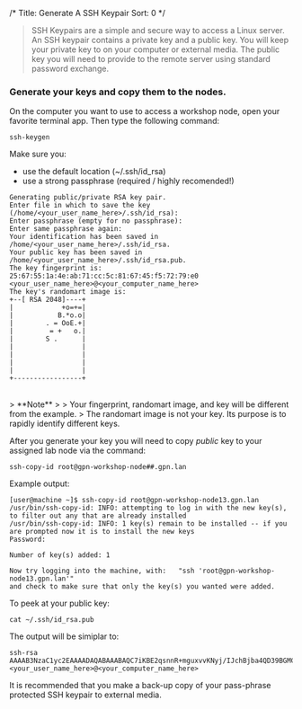 /*
  Title: Generate A SSH Keypair
  Sort: 0
*/  

> SSH Keypairs are a simple and secure way to access a Linux server. An SSH keypair contains a private key and a public key. You will keep your private key to on your computer or external media. The public key you will need to provide to the remote server using standard password exchange. 


### Generate your keys and copy them to the nodes.

On the computer you want to use to access a workshop node, open your favorite terminal app. Then type the following command:  

```
ssh-keygen
```

Make sure you:

- use the default location (~/.ssh/id_rsa)
- use a strong passphrase (required / highly recomended!)

  

```
Generating public/private RSA key pair.
Enter file in which to save the key (/home/<your_user_name_here>/.ssh/id_rsa):
Enter passphrase (empty for no passphrase):
Enter same passphrase again:
Your identification has been saved in /home/<your_user_name_here>/.ssh/id_rsa.
Your public key has been saved in /home/<your_user_name_here>/.ssh/id_rsa.pub.
The key fingerprint is:
25:67:55:1a:4e:ab:71:cc:5c:81:67:45:f5:72:79:e0 <your_user_name_here>@<your_computer_name_here>
The key's randomart image is:
+--[ RSA 2048]----+
|            +o=+=|
|           B.*o.o|
|        . = OoE.+|
|         = +   o.|
|        S .      |
|                 |
|                 |
|                 |
|                 |
+-----------------+
```

<br>
> **Note**
> 
> Your fingerprint, randomart image, and key will be different from the example. 
> The randomart image is not your key. Its purpose is to rapidly identify different keys.



After you generate your key you will need to copy *public* key to your assigned lab node via the command:  

```
ssh-copy-id root@gpn-workshop-node##.gpn.lan
```

Example output:

```
[user@machine ~]$ ssh-copy-id root@gpn-workshop-node13.gpn.lan
/usr/bin/ssh-copy-id: INFO: attempting to log in with the new key(s), to filter out any that are already installed
/usr/bin/ssh-copy-id: INFO: 1 key(s) remain to be installed -- if you are prompted now it is to install the new keys
Password: 

Number of key(s) added: 1

Now try logging into the machine, with:   "ssh 'root@gpn-workshop-node13.gpn.lan'"
and check to make sure that only the key(s) you wanted were added.

```


To peek at your public key:


```
cat ~/.ssh/id_rsa.pub
```

The output will be simiplar to:  

```
ssh-rsa AAAAB3NzaC1yc2EAAAADAQABAAABAQC7iKBE2qsnnR+mguxvvKNyj/IJchBjba4QD39BGMCCvytPxFOoN9h2WbeIg1cUSpv7sb6STGcrCXnSrthM4fuasFM/KXELnJobq0JBEd6pld72jhBVHzObomrsktGSThO3JqSgE2O0elxcfT/0dSn/6t+GY/HvkcgdFnenfW3oHTOdAyWgHXe/0aWSuq60DhLfJGp8mM1NIxjagd9s/OLByOSV7GxwUCNl+OD/CsaLkGgrB6jonf01cjfaFYh4iYcBX5s7lZuBCSpFY1+KqeE8ZZ8kqDdMqgYOmw2SxFpST1iaC9wmL9N4J4XmKFraKFkfNsVyixSvLPhJEJCEetzh <your_user_name_here>@<your_computer_name_here>
```

It is recommended that you make a back-up copy of your pass-phrase protected SSH keypair to external media.


